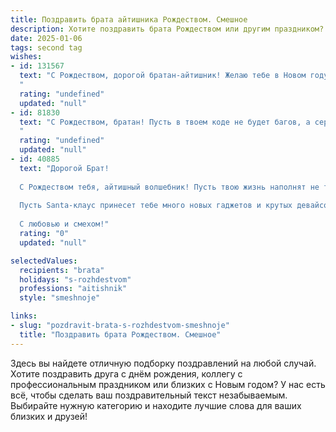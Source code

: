 ```yaml
---
title: Поздравить брата айтишника Рождеством. Смешное
description: Хотите поздравить брата Рождеством или другим праздником? Наш ИИ создаст незабываемое поздравление, а вы обязательно выделитесь среди других.  
date: 2025-01-06
tags: second tag
wishes:
- id: 131567
  text: "С Рождеством, дорогой братан-айтишник! Желаю тебе в Новом году столько багов, сколько тебе не хватает на новую RTX-ку, а дед Мороз пусть подарит тебе такой мощный проц, что даже завидно станет самым крутым хакерам!  Пусть все твои коммиты будут успешными, а дедлайны -  легкими, как самолетные билеты в отпуск на Мальдивы! 😉
  "
  rating: "undefined"
  updated: "null"
- id: 81830
  text: "С Рождеством, братан! Пусть в твоем коде не будет багов, а сервера работают без перебоев, как твоя любимая игра! 🎉  🎄
  "
  rating: "undefined"
  updated: "null"
- id: 40885
  text: "Дорогой Брат!
  
  С Рождеством тебя, айтишный волшебник! Пусть твою жизнь наполнят не только баги, но и радостные фичи! Желаю, чтобы код всегда компилировался с первого раза, а время отклика сервера было меньше, чем время, затрачиваемое на переустановку Windows. Пусть в твоем доме всегда будет уютно, как в «локальном сервере», а проблемы решаются так же легко, как простые задачи на Python!
  
  Пусть Santa-клаус принесет тебе много новых гаджетов и крутых девайсов, а от скуки спасет хороший патч с весельем. Оставайся всегда на связи с позитивом!
  
  С любовью и смехом!"
  rating: "0"
  updated: "null"

selectedValues:
  recipients: "brata"
  holidays: "s-rozhdestvom"
  professions: "aitishnik"
  style: "smeshnoje"

links:
- slug: "pozdravit-brata-s-rozhdestvom-smeshnoje"
  title: "Поздравить брата Рождеством. Смешное"
---
```


Здесь вы найдете отличную подборку поздравлений на любой случай. 
Хотите поздравить друга с днём рождения, коллегу с профессиональным праздником или близких с Новым годом? У нас есть всё, чтобы сделать ваш поздравительный текст незабываемым. Выбирайте нужную категорию и находите лучшие слова для ваших близких и друзей!
